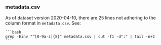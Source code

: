 ### metadata.csv
As of dataset version 2020-04-10, there are 25 lines not adhering to the column
format in `metadata.csv`. See:

    ```bash
    grep -Einv "^[0-9a-z]{8}" metadata.csv | cut -f1 -d":" | tail -n+2
    ```
